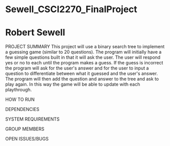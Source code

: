 # Sewell_CSCI2270_FinalProject
# Robert Sewell

PROJECT SUMMARY
This project will use a binary search tree to implement a guessing game (similar to 20 questions). The program will initially have a few simple questions built in that it will ask the user. The user will respond yes or no to each until the program makes a guess. If the guess is incorrect the program will ask for the user's answer and for the user to input a question to differentiate between what it guessed and the user's answer. The program will then add the question and answer to the tree and ask to play again. In this way the game will be able to update with each playthrough. 

HOW TO RUN

DEPENDENCIES

SYSTEM REQUIREMENTS

GROUP MEMBERS

OPEN ISSUES/BUGS
